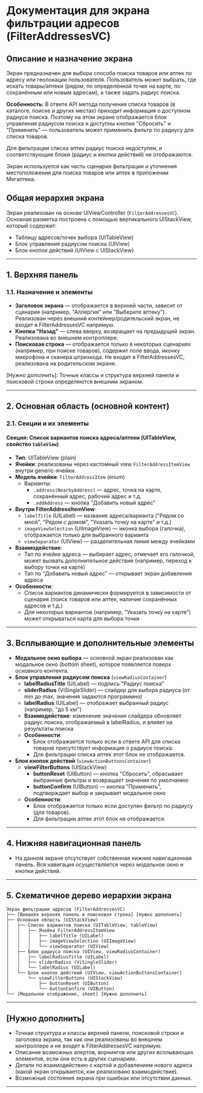 # Документация для экрана фильтрации адресов (FilterAddressesVC)

## Описание и назначение экрана

Экран предназначен для выбора способа поиска товаров или аптек по адресу или геолокации пользователя. Пользователь может выбрать, где искать товары/аптеки (рядом, по определённой точке на карте, по сохранённым или новым адресам), а также задать радиус поиска. 

**Особенность:** В ответе API метода получения списка товаров (в каталоге, поиске и других местах) приходит информация о доступном радиусе поиска. Поэтому на этом экране отображается блок управления радиусом поиска и доступны кнопки "Сбросить" и "Применить" — пользователь может применить фильтр по радиусу для списка товаров. 

Для фильтрации списка аптек радиус поиска недоступен, и соответствующие блоки (радиус и кнопки действий) не отображаются.

Экран используется как часть сценария фильтрации и уточнения местоположения для поиска товаров или аптек в приложении Мегаптека.

## Общая иерархия экрана

Экран реализован на основе UIViewController (`FilterAddressesVC`). Основная разметка построена с помощью вертикального UIStackView, который содержит:

- Таблицу адресов/точек выбора (UITableView)
- Блок управления радиусом поиска (UIView)
- Блок кнопок действий (UIView с UIStackView)

---

## 1. Верхняя панель

### 1.1. Назначение и элементы

- **Заголовок экрана** — отображается в верхней части, зависит от сценария (например, "Аллергия" или "Выберите аптеку"). Реализован через внешний контейнер/родительский экран, не входит в FilterAddressesVC напрямую.
- **Кнопка "Назад"** — слева вверху, возвращает на предыдущий экран. Реализована во внешнем контроллере.
- **Поисковая строка** — отображается только в некоторых сценариях (например, при поиске товаров), содержит поле ввода, иконку микрофона и сканера штрихкода. Не входит в FilterAddressesVC, реализована на родительском экране.

[Нужно дополнить]: Точные классы и структура верхней панели и поисковой строки определяются внешним экраном.

---

## 2. Основная область (основной контент)

### 2.1. Секции и их элементы

#### Секция: Список вариантов поиска адреса/аптеки (UITableView, свойство `tableView`)

- **Тип**: UITableView (plain)
- **Ячейки**: реализованы через кастомный view `FilterAddressItemView` внутри generic-ячейки.
- **Модель ячейки**: `FilterAddressItem` (enum)
  - Варианты:
    - `.address(NearbyAddress)` — адрес, точка на карте, сохранённый адрес, рабочий адрес и т.д.
    - `.addAddress` — кнопка "Добавить новый адрес"
- **Внутри FilterAddressItemView**:
  - `labelTitle` (UILabel) — название адреса/варианта ("Рядом со мной", "Рядом с домом", "Указать точку на карте" и т.д.)
  - `imageViewSelection` (UIImageView) — иконка выбора (галочка), отображается только для выбранного варианта
  - `viewSeparator` (UIView) — разделительная линия между ячейками
- **Взаимодействие**:
  - Тап по ячейке адреса — выбирает адрес, отмечает его галочкой, может вызвать дополнительное действие (например, переход к выбору точки на карте)
  - Тап по "Добавить новый адрес" — открывает экран добавления адреса
- **Особенности**:
  - Список вариантов динамически формируется в зависимости от сценария (поиск товаров или аптек, наличие сохранённых адресов и т.д.)
  - Для некоторых вариантов (например, "Указать точку на карте") может открываться карта для выбора точки

---

## 3. Всплывающие и дополнительные элементы

- **Модальное окно выбора** — основной экран реализован как модальное окно (bottom sheet), которое появляется поверх основного контента.
- **Блок управления радиусом поиска** (`viewRadiusContainer`)
  - **labelRadiusTitle** (UILabel) — подпись "Радиус поиска"
  - **sliderRadius** (ViSingleSlider) — слайдер для выбора радиуса (от min до max, значения задаются программно)
  - **labelRadius** (UILabel) — отображает выбранный радиус (например, "до 5 км")
  - **Взаимодействие**: изменение значения слайдера обновляет радиус поиска, отображаемый в labelRadius, и влияет на результаты поиска
  - **Особенности**: 
    - Блок отображается только если в ответе API для списка товаров присутствует информация о радиусе поиска.
    - Для фильтрации списка аптек этот блок не отображается.
- **Блок кнопок действий** (`viewActionButtonsContainer`)
  - **viewFilterButtons** (UIStackView)
    - **buttonReset** (UIButton) — кнопка "Сбросить", сбрасывает выбранные фильтры и возвращает значения по умолчанию
    - **buttonConfirm** (UIButton) — кнопка "Применить", подтверждает выбор и закрывает модальное окно
  - **Особенности**: 
    - Блок отображается только если доступен фильтр по радиусу (для товаров).
    - Для фильтрации аптек этот блок не отображается.

---

## 4. Нижняя навигационная панель

- На данном экране отсутствует собственная нижняя навигационная панель. Вся навигация осуществляется через модальное окно и кнопки действий.

---

## 5. Схематичное дерево иерархии экрана

```
Экран фильтрации адресов (FilterAddressesVC)
├── [Внешняя верхняя панель и поисковая строка] [Нужно дополнить]
├── Основная область (UIStackView)
│   ├── Список вариантов поиска (UITableView, tableView)
│   │   ├── Ячейка FilterAddressItemView
│   │   │   ├── labelTitle (UILabel)
│   │   │   ├── imageViewSelection (UIImageView)
│   │   │   └── viewSeparator (UIView)
│   ├── Блок радиуса поиска (UIView, viewRadiusContainer)
│   │   ├── labelRadiusTitle (UILabel)
│   │   ├── sliderRadius (ViSingleSlider)
│   │   └── labelRadius (UILabel)
│   └── Блок кнопок действий (UIView, viewActionButtonsContainer)
│       └── viewFilterButtons (UIStackView)
│           ├── buttonReset (UIButton)
│           └── buttonConfirm (UIButton)
└── [Модальное отображение, sheet] [Нужно дополнить]
```

---

## [Нужно дополнить]

- Точная структура и классы верхней панели, поисковой строки и заголовка экрана, так как они реализованы во внешнем контроллере и не входят в FilterAddressesVC напрямую.
- Описание возможных алертов, ворнингов или других всплывающих элементов, если они есть в других сценариях.
- Детали по взаимодействию с картой и добавлением нового адреса (какой экран открывается, как реализовано взаимодействие).
- Возможные состояния экрана при ошибках или отсутствии данных.

--- 